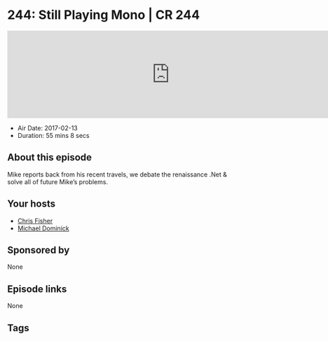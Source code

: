 # 244: Still Playing Mono | CR 244

<iframe src="https://player.fireside.fm/v2/MLf2ZzhC+ntwnVKBp?theme=dark" width="740" height="200" frameborder="0" scrolling="no"></iframe>

* Air Date: 2017-02-13
* Duration: 55 mins 8 secs

## About this episode

Mike reports back from his recent travels, we debate the renaissance .Net & solve all of future Mike’s problems.

## Your hosts
* [Chris Fisher](https://coder.show/hosts/chrislas)
* [Michael Dominick](https://coder.show/hosts/michael)

## Sponsored by

None



## Episode links

None



## Tags

